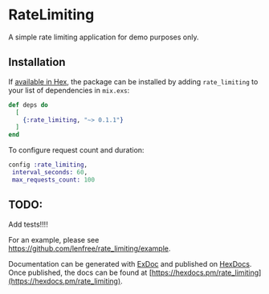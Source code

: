 # RateLimiting

A simple rate limiting application for demo purposes only.

## Installation

If [available in Hex](https://hex.pm/docs/publish), the package can be installed
by adding `rate_limiting` to your list of dependencies in `mix.exs`:

```elixir
def deps do
  [
    {:rate_limiting, "~> 0.1.1"}
  ]
end
```

To configure request count and duration:
```elixir
config :rate_limiting,
 interval_seconds: 60,
 max_requests_count: 100 
```

## TODO:
Add tests!!!!

For an example, please see https://github.com/lenfree/rate_limiting/example.

Documentation can be generated with [ExDoc](https://github.com/elixir-lang/ex_doc)
and published on [HexDocs](https://hexdocs.pm). Once published, the docs can
be found at [https://hexdocs.pm/rate_limiting](https://hexdocs.pm/rate_limiting).

